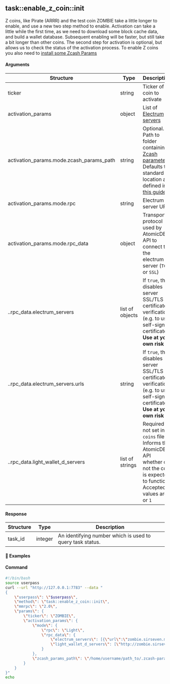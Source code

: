
## task::enable_z_coin::init

Z coins, like Pirate (ARRR) and the test coin ZOMBIE take a little longer to enable, and use a new two step method to enable. Activation can take a little while the first time, as we need to download some block cache data, and build a wallet database. Subsequent enabling will be faster, but still take a bit longer than other coins. The second step for activation is optional, but allows us to check the status of the activation process.
To enable Z coins you also need to [install some Zcash Params](https://forum.komodoplatform.com/t/installing-zcash-params/603)


#### Arguments

| Structure                                 | Type            | Description                                                                                                                                                          |
| ----------------------------------------- | --------------- | -------------------------------------------------------------------------------------------------------------------------------------------------------------------- |
| ticker                                    | string          | Ticker of coin to activate                                                                                                                                           |
| activation_params                         | object          | List of [Electrum servers](https://github.com/KomodoPlatform/coins/tree/master/electrums)                                                                            |
| activation_params.mode.zcash_params_path  | string          | Optional. Path to folder containing [Zcash parameters](https://z.cash/technology/paramgen/). Defaults to standard location as defined in [this guide](https://forum.komodoplatform.com/t/installing-zcash-params/603) |
| activation_params.mode.rpc                | string          | Electrum server URL                                                                                                                                                  |
| activation_params.mode.rpc_data           | object          | Transport protocol used by AtomicDEX API to connect to the electrum server (`TCP` or `SSL`)                                                                          |
| ..rpc_data.electrum_servers               | list of objects | If `true`, this disables server SSL/TLS certificate verification (e.g. to use self-signed certificate). <b>Use at your own risk</b>                                  |
| ..rpc_data.electrum_servers.urls          | string          | If `true`, this disables server SSL/TLS certificate verification (e.g. to use self-signed certificate). <b>Use at your own risk</b>                                  |
| ..rpc_data.light_wallet_d_servers         | list of strings | Required if not set in `coins` file. Informs the AtomicDEX API whether or not the coin is expected to function. Accepted values are `0` or `1`                       |



#### Response

| Structure              | Type              | Description                                                                                                        |
| ---------------------- | ----------------- | ------------------------------------------------------------------------------------------------------------------ |
| task_id                | integer           | An identifying number which is used to query task status.                                                          |

#### :pushpin: Examples

#### Command

```bash
#!/bin/bash
source userpass
curl --url "http://127.0.0.1:7783" --data "
{
    \"userpass\": \"$userpass\",
    \"method\": \"task::enable_z_coin::init\",
    \"mmrpc\": \"2.0\",
    \"params\": {
        \"ticker\": \"ZOMBIE\",
        \"activation_params\": {
            \"mode\": {
                \"rpc\": \"Light\",
                \"rpc_data\": {
                    \"electrum_servers\": [{\"url\":\"zombie.sirseven.me:10033\"}],
                    \"light_wallet_d_servers\": [\"http://zombie.sirseven.me:443\"]
                }
            },
            \"zcash_params_path\": \"/home/username/path_to/.zcash-params\"
        }
    }
}"
echo
```

<div style="margin-top: 0.5rem;">

<collapse-text hidden title="Response">

#### Response

```json
{
  "mmrpc": "2.0",
  "result": {
    "task_id": 0
  },
  "id": null
}
```

</collapse-text>

</div>


